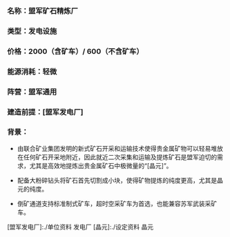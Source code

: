 ### 名称：盟军矿石精炼厂
### 类型：发电设施
### 价格：2000（含矿车）/ 600（不含矿车）
### 能源消耗：轻微
### 阵营：盟军通用
### 建造前提：[盟军发电厂]
### 背景：

* 由联合矿业集团发明的新式矿石开采和运输技术使得贵金属矿物可以轻易堆放在任何矿石开采地附近，因此就近二次采集和运输及提炼矿石是盟军迫切的需求，尤其是高效地提炼出贵金属矿石中极微量的“[晶元]”。

* 配备大粉碎钻头将矿石首先切割成小块，使得矿物提炼的纯度更高，尤其是晶元的纯度。

* 倒矿通道支持标准制式矿车，超时空采矿车为首选，也能兼容苏军武装采矿车。

[盟军发电厂]:./单位资料 发电厂
[晶元]:./设定资料 晶元